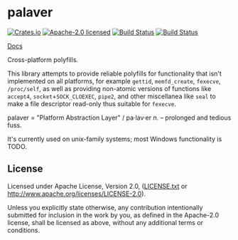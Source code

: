 # palaver

[![Crates.io](https://img.shields.io/crates/v/palaver.svg?maxAge=86400)](https://crates.io/crates/palaver)
[![Apache-2.0 licensed](https://img.shields.io/crates/l/palaver.svg?maxAge=2592000)](LICENSE.txt)
[![Build Status](https://circleci.com/gh/alecmocatta/palaver/tree/master.svg?style=shield)](https://circleci.com/gh/alecmocatta/palaver)
[![Build Status](https://travis-ci.com/alecmocatta/palaver.svg?branch=master)](https://travis-ci.com/alecmocatta/palaver)

[Docs](https://docs.rs/palaver/0.1.0)

Cross-platform polyfills.

This library attempts to provide reliable polyfills for functionality that isn't implemented on all platforms, for example `gettid`, `memfd_create`, `fexecve`, `/proc/self`, as well as providing non-atomic versions of functions like `accept4`, `socket`+`SOCK_CLOEXEC`, `pipe2`, and other miscellanea like `seal` to make a file descriptor read-only thus suitable for `fexecve`.

palaver = "Platform Abstraction Layer" / pa·lav·er *n.* – prolonged and tedious fuss.

It's currently used on unix-family systems; most Windows functionality is TODO.

## License
Licensed under Apache License, Version 2.0, ([LICENSE.txt](LICENSE.txt) or http://www.apache.org/licenses/LICENSE-2.0).

Unless you explicitly state otherwise, any contribution intentionally submitted for inclusion in the work by you, as defined in the Apache-2.0 license, shall be licensed as above, without any additional terms or conditions.
